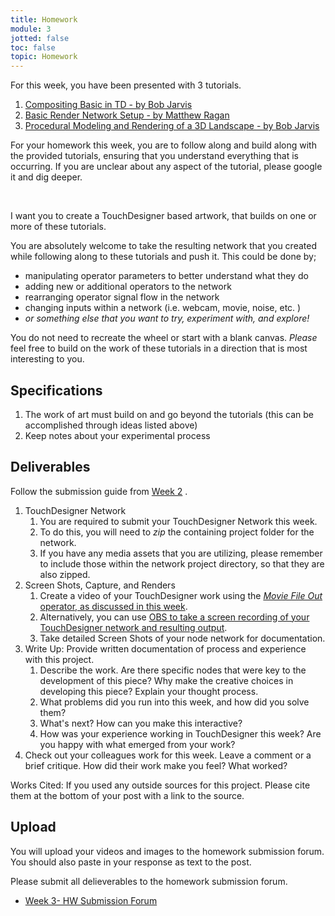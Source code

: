 ```yaml
---
title: Homework
module: 3
jotted: false
toc: false
topic: Homework
---
```


For this week, you have been presented with 3 tutorials.

1. [Compositing Basic in TD - by Bob Jarvis]({{site.baseurl}}/modules/week-3/basicCompositing/)
2. [Basic Render Network Setup - by Matthew Ragan]({{site.baseurl}}/modules/week-3/basicRender/)
3. [Procedural Modeling and Rendering of a 3D Landscape - by Bob Jarvis]({{site.baseurl}}/modules/week-3/proceduralGeometry/)

For your homework this week, you are to follow along and build along with the provided tutorials, ensuring that you understand everything that is occurring. If you are unclear about any aspect of the tutorial, please google it and dig deeper.

<br />


I want you to create a TouchDesigner based artwork, that builds on one or more of these tutorials.

You are absolutely welcome to take the resulting network that you created while following along to these tutorials and push it. This could be done by;

- manipulating operator parameters to better understand what they do
- adding new or additional operators to the network
- rearranging operator signal flow in the network
- changing inputs within a network (i.e. webcam, movie, noise, etc. )
- _or something else that you want to try, experiment with, and explore!_

You do not need to recreate the wheel or start with a blank canvas. _Please_ feel free to build on the work of these tutorials in a direction that is most interesting to you.

## Specifications

1. The work of art must build on and go beyond the tutorials (this can be accomplished through ideas listed above)
2. Keep notes about your experimental process


## Deliverables

Follow the submission guide from [Week 2](https://montana-media-arts.github.io/340-interactive-art/modules/week-2/homework/) .

1. TouchDesigner Network
	1. You are required to submit your TouchDesigner Network this week.
	2. To do this, you will need to _zip_ the containing project folder for the network.
	3. If you have any media assets that you are utilizing, please remember to include those within the network project directory, so that they are also zipped.
2. Screen Shots, Capture, and Renders
	1. Create a video of your TouchDesigner work using the [_Movie File Out_ operator, as discussed in this week]({{site.baseurl}}/modules/week-3/recordVideoOut/).
	2. Alternatively, you can use [OBS to take a screen recording of your TouchDesigner network and resulting output]({{site.baseurl}}/modules/week-2/captureYourDisplay/).
	3. Take detailed Screen Shots of your node network for documentation.
3. Write Up: Provide written documentation of process and experience with this project.
	1. Describe the work.  Are there specific nodes that were key to the development of this piece?  Why make the creative choices in developing this piece? Explain your thought process.
	2. What problems did you run into this week, and how did you solve them?
	3. What's next?  How can you make this interactive?
	4. How was your experience working in TouchDesigner this week?  Are you happy with what emerged from your work?
4. Check out your colleagues work for this week.  Leave a comment or a brief critique.  How did their work make you feel?  What worked?

Works Cited: If you used any outside sources for this project.  Please cite them at the bottom of your post with a link to the source.

## Upload

You will upload your videos and images to the homework submission forum. You should also paste in your response as text to the post. 

Please submit all delieverables to the homework submission forum.

- [Week 3- HW Submission Forum](https://moodle.umt.edu/mod/hsuforum/view.php?id=2447339)
